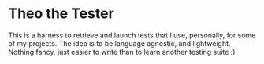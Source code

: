 Theo the Tester
===============

This is a harness to retrieve and launch tests that I use, personally, for
some of my projects. The idea is to be language agnostic, and lightweight.
Nothing fancy, just easier to write than to learn another testing suite :)

